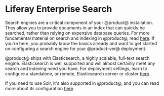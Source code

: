 # Liferay Enterprise Search [](id=installing-a-search-engine)

Search engines are a critical component of your @product@ installation. They allow
you to provide documents in an index that can quickly be searched, rather than
relying on expensive database queries. For more fundamental material on search
and indexing in @product@, read
[here](/develop/tutorials/-/knowledge_base/7-0/introduction-to-liferay-search).
If you're here, you probably know the basics already and want to get started on
configuring a search engine for your @product-ver@ deployment. 

@product@ ships with Elasticsearch, a highly scalable, full-text search engine.
Elasticsearch is well supported and will almost certainly meet any search and
indexing need you have. For deployment settings, learn to configure a
standalone, or remote, Elasticsearch server or cluster
[here](/discover/deployment/-/knowledge_base/7-0/configuring-elasticsearch-for-liferay-0).

If you need to use Solr, it's also supported in @product@, and you can read more
about its configuration [here](/discover/deployment/-/knowledge_base/7-0/using-solr).
